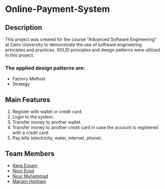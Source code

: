 # Online-Payment-System

## Description
This project was created for the course "Advanced Software Engineering" at Cairo University to demonstrate the use of software engineering principles and practices.
SOLID principles and design patterns were utilized in this project.

### The applied design patterns are:
- Factory Method
- Strategy


## Main Features
1. Register with wallet or credit card.
2. Login to the system.
3. Transfer money to another wallet.
4. Transfer money to another credit card in case the account is registered with a credit card.
5. Pay bills (electricity, water, internet, phone).

## Team Members
- [Rana Essam](mailto:ranaessam03@gmail.com)
- [Noor Eyad](mailto:nooreyadd39@gmail.com)
- [Nour Muhammad](mailto:nourmuhammad835@gamil.com)
- [Mariam Haitham](mailto:haithammariam36@gmail.com)


